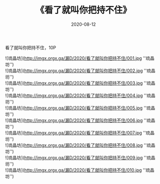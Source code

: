 ﻿---
layout: post
title:  《看了就叫你把持不住》
date:   2020-08-12
img: imgx.orgx.ga/漏D/2020/看了就叫你把持不住/000.jpg
categories: [美女, 性感, 泳衣]
---

看了就叫你把持不住，10P

![琉晶坊](http://imgx.orgx.ga/漏D/2020/看了就叫你把持不住/001.jpg ''琉晶坊'') <br>
![琉晶坊](http://imgx.orgx.ga/漏D/2020/看了就叫你把持不住/002.jpg ''琉晶坊'') <br>
![琉晶坊](http://imgx.orgx.ga/漏D/2020/看了就叫你把持不住/003.jpg ''琉晶坊'') <br>
![琉晶坊](http://imgx.orgx.ga/漏D/2020/看了就叫你把持不住/004.jpg ''琉晶坊'') <br>
![琉晶坊](http://imgx.orgx.ga/漏D/2020/看了就叫你把持不住/005.jpg ''琉晶坊'') <br>
![琉晶坊](http://imgx.orgx.ga/漏D/2020/看了就叫你把持不住/006.jpg ''琉晶坊'') <br>
![琉晶坊](http://imgx.orgx.ga/漏D/2020/看了就叫你把持不住/007.jpg ''琉晶坊'') <br>
![琉晶坊](http://imgx.orgx.ga/漏D/2020/看了就叫你把持不住/008.jpg ''琉晶坊'') <br>
![琉晶坊](http://imgx.orgx.ga/漏D/2020/看了就叫你把持不住/009.jpg ''琉晶坊'') <br>
![琉晶坊](http://imgx.orgx.ga/漏D/2020/看了就叫你把持不住/010.jpg ''琉晶坊'') <br>
